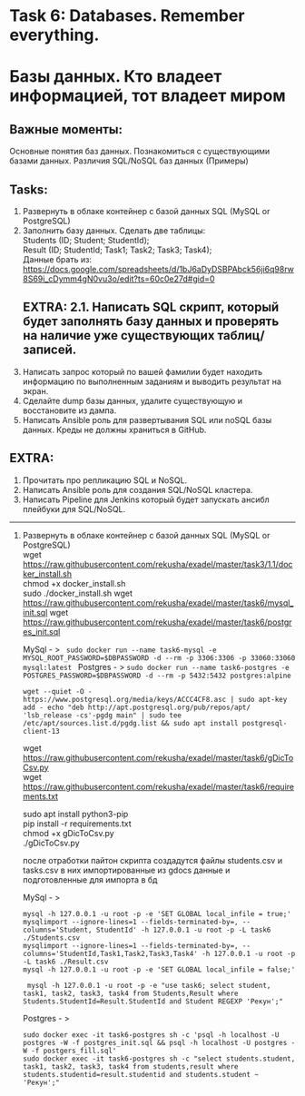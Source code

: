 # Task 6: Databases. Remember everything.  
# Базы данных. Кто владеет информацией, тот владеет миром  
  
## Важные моменты:  
Основные понятия баз данных. Познакомиться с существующими базами данных. Различия SQL/NoSQL баз данных (Примеры)  
  
## Tasks:  
1. Развернуть в облаке контейнер с базой данных SQL (MySQL or PostgreSQL)  
2. Заполнить базу данных. Сделать две таблицы:  
    Students (ID; Student; StudentId);  
    Result (ID; StudentId; Task1; Task2; Task3; Task4);  
    Данные брать из:  
    https://docs.google.com/spreadsheets/d/1bJ6aDyDSBPAbck56ji6q98rw8S69i_cDymm4gN0vu3o/edit?ts=60c0e27d#gid=0  
      ## EXTRA: 2.1. Написать SQL скрипт, который будет заполнять базу данных и проверять на наличие уже существующих таблиц/записей.  
3. Написать запрос который по вашей фамилии будет находить информацию по выполненным заданиям и выводить результат на экран.  
4. Сделайте dump базы данных, удалите существующую и восстановите из дампа.  
5. Написать Ansible роль для развертывания SQL или noSQL базы данных. Креды не должны храниться в GitHub.  
## EXTRA:   
1. Прочитать про репликацию SQL и NoSQL.  
2. Написать Ansible роль для создания SQL/NoSQL кластера.  
3. Написать Pipeline для Jenkins который будет запускать ансибл плейбуки для SQL/NoSQL.  

------------------

1. Развернуть в облаке контейнер с базой данных SQL (MySQL or PostgreSQL)  
   wget https://raw.githubusercontent.com/rekusha/exadel/master/task3/1.1/docker_install.sh   
   chmod +x docker_install.sh  
   sudo ./docker_install.sh 
   wget https://raw.githubusercontent.com/rekusha/exadel/master/task6/mysql_init.sql
   wget https://raw.githubusercontent.com/rekusha/exadel/master/task6/postgres_init.sql
     
   MySql - > ``` 
   sudo docker run --name task6-mysql -e MYSQL_ROOT_PASSWORD=$DBPASSWORD -d --rm -p 3306:3306 -p 33060:33060 mysql:latest  ```
   Postgres - >  ```
   sudo docker run --name task6-postgres -e POSTGRES_PASSWORD=$DBPASSWORD -d --rm -p 5432:5432 postgres:alpine  ```
   
   ```wget --quiet -O - https://www.postgresql.org/media/keys/ACCC4CF8.asc | sudo apt-key add - echo "deb http://apt.postgresql.org/pub/repos/apt/ 'lsb_release -cs'-pgdg main" | sudo tee  /etc/apt/sources.list.d/pgdg.list && sudo apt install postgresql-client-13```
   
   wget https://raw.githubusercontent.com/rekusha/exadel/master/task6/gDicToCsv.py  
   wget https://raw.githubusercontent.com/rekusha/exadel/master/task6/requirements.txt  
   
   sudo apt install python3-pip  
   pip install -r requirements.txt  
   chmod +x gDicToCsv.py  
   ./gDicToCsv.py  
     
   после отработки пайтон скрипта создадутся файлы students.csv и tasks.csv в них импортированные из gdocs данные и подготовленные для импорта в бд  
   
   MySql - >  
   ```
   mysql -h 127.0.0.1 -u root -p -e 'SET GLOBAL local_infile = true;'  
   mysqlimport --ignore-lines=1 --fields-terminated-by=, --columns='Student, StudentId' -h 127.0.0.1 -u root -p -L task6 ./Students.csv     
   mysqlimport --ignore-lines=1 --fields-terminated-by=, --columns='StudentId,Task1,Task2,Task3,Task4' -h 127.0.0.1 -u root -p -L task6 ./Result.csv
   mysql -h 127.0.0.1 -u root -p -e 'SET GLOBAL local_infile = false;'
   
    mysql -h 127.0.0.1 -u root -p -e "use task6; select student, task1, task2, task3, task4 from Students,Result where Students.StudentId=Result.StudentId and Student REGEXP 'Рекун';"
   ```  
     
   Postgres - >  
   ```
   sudo docker exec -it task6-postgres sh -c 'psql -h localhost -U postgres -W -f postgres_init.sql && psql -h localhost -U postgres -W -f postgers_fill.sql' 
   sudo docker exec -it task6-postgres sh -c "select students.student, task1, task2, task3, task4 from students,result where students.studentid=result.studentid and students.student ~ 'Рекун';"
   ```
   
